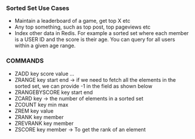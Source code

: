 ### Sorted Set Use Cases

- Maintain a leaderboard of a game, get top X etc
- Any top something, such as top post, top pageviews etc
- Index other data in Redis. For example a sorted set where each member is a USER ID and the score is their age. You can query for all users within a given age range.

### COMMANDS

- ZADD key score value …
- ZRANGE key start end -> if we need to fetch all the elements in the sorted set, we can provide -1 in the field as shown below
- ZRANGEBYSCORE key start end
- ZCARD key -> the number of elements in a sorted set
- ZCOUNT key min max
- ZREM key value
- ZRANK key member
- ZREVRANK key member
- ZSCORE key member -> To get the rank of an element